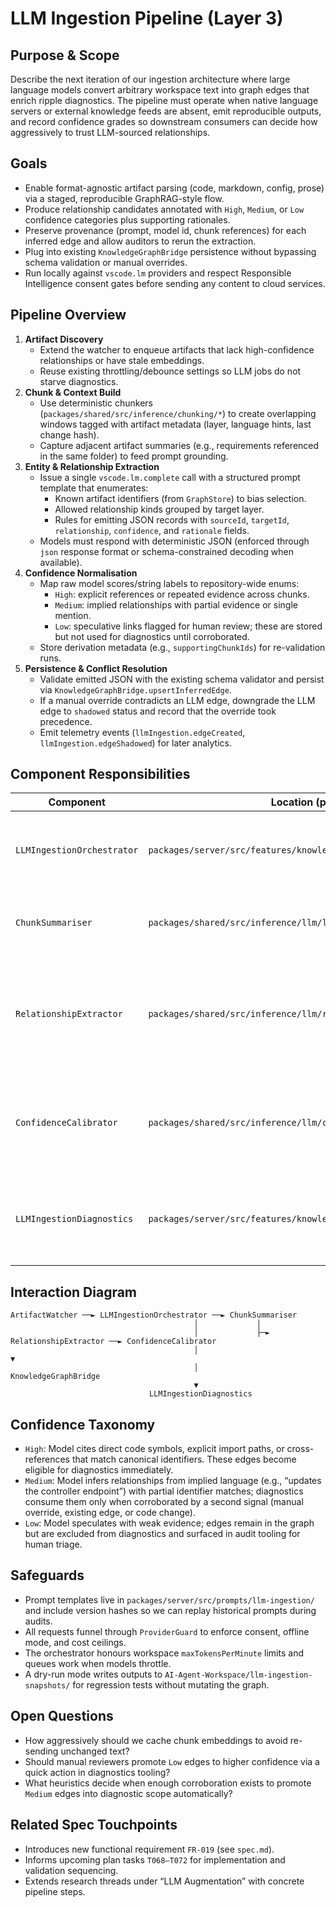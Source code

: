 # LLM Ingestion Pipeline (Layer 3)

## Purpose & Scope

Describe the next iteration of our ingestion architecture where large language models convert arbitrary workspace text into graph edges that enrich ripple diagnostics. The pipeline must operate when native language servers or external knowledge feeds are absent, emit reproducible outputs, and record confidence grades so downstream consumers can decide how aggressively to trust LLM-sourced relationships.

## Goals

- Enable format-agnostic artifact parsing (code, markdown, config, prose) via a staged, reproducible GraphRAG-style flow.
- Produce relationship candidates annotated with `High`, `Medium`, or `Low` confidence categories plus supporting rationales.
- Preserve provenance (prompt, model id, chunk references) for each inferred edge and allow auditors to rerun the extraction.
- Plug into existing `KnowledgeGraphBridge` persistence without bypassing schema validation or manual overrides.
- Run locally against `vscode.lm` providers and respect Responsible Intelligence consent gates before sending any content to cloud services.

## Pipeline Overview

1. **Artifact Discovery**
   - Extend the watcher to enqueue artifacts that lack high-confidence relationships or have stale embeddings.
   - Reuse existing throttling/debounce settings so LLM jobs do not starve diagnostics.
2. **Chunk & Context Build**
   - Use deterministic chunkers (`packages/shared/src/inference/chunking/*`) to create overlapping windows tagged with artifact metadata (layer, language hints, last change hash).
   - Capture adjacent artifact summaries (e.g., requirements referenced in the same folder) to feed prompt grounding.
3. **Entity & Relationship Extraction**
   - Issue a single `vscode.lm.complete` call with a structured prompt template that enumerates:
     - Known artifact identifiers (from `GraphStore`) to bias selection.
     - Allowed relationship kinds grouped by target layer.
     - Rules for emitting JSON records with `sourceId`, `targetId`, `relationship`, `confidence`, and `rationale` fields.
   - Models must respond with deterministic JSON (enforced through `json` response format or schema-constrained decoding when available).
4. **Confidence Normalisation**
   - Map raw model scores/string labels to repository-wide enums:
     - `High`: explicit references or repeated evidence across chunks.
     - `Medium`: implied relationships with partial evidence or single mention.
     - `Low`: speculative links flagged for human review; these are stored but not used for diagnostics until corroborated.
   - Store derivation metadata (e.g., `supportingChunkIds`) for re-validation runs.
5. **Persistence & Conflict Resolution**
   - Validate emitted JSON with the existing schema validator and persist via `KnowledgeGraphBridge.upsertInferredEdge`.
   - If a manual override contradicts an LLM edge, downgrade the LLM edge to `shadowed` status and record that the override took precedence.
   - Emit telemetry events (`llmIngestion.edgeCreated`, `llmIngestion.edgeShadowed`) for later analytics.

## Component Responsibilities

| Component | Location (planned) | Responsibility |
|-----------|-------------------|----------------|
| `LLMIngestionOrchestrator` | `packages/server/src/features/knowledge/llmIngestionOrchestrator.ts` | Coordinates batching, prompt assembly, and persistence hand-off. |
| `ChunkSummariser` | `packages/shared/src/inference/llm/llmChunker.ts` | Deterministically splits artifacts and tags chunks with metadata for prompts. |
| `RelationshipExtractor` | `packages/shared/src/inference/llm/relationshipExtractor.ts` | Wraps `vscode.lm` calls, enforces schema-constrained decoding, and translates raw outputs into internal DTOs. |
| `ConfidenceCalibrator` | `packages/shared/src/inference/llm/confidenceCalibrator.ts` | Maps model-supplied scores to `High/Medium/Low` and applies decay heuristics when evidence is thin. |
| `LLMIngestionDiagnostics` | `packages/server/src/features/knowledge/llmIngestionDiagnostics.ts` | Surfaces warnings when prompts fail, quotas are exhausted, or outputs violate schema. |

## Interaction Diagram

```
ArtifactWatcher ──► LLMIngestionOrchestrator ──► ChunkSummariser
                                         │             │
                                         │             ├─► RelationshipExtractor ──► ConfidenceCalibrator
                                         │                                        ▼
                                         │                               KnowledgeGraphBridge
                                         ▼
                               LLMIngestionDiagnostics
```

## Confidence Taxonomy

- `High`: Model cites direct code symbols, explicit import paths, or cross-references that match canonical identifiers. These edges become eligible for diagnostics immediately.
- `Medium`: Model infers relationships from implied language (e.g., “updates the controller endpoint”) with partial identifier matches; diagnostics consume them only when corroborated by a second signal (manual override, existing edge, or code change).
- `Low`: Model speculates with weak evidence; edges remain in the graph but are excluded from diagnostics and surfaced in audit tooling for human triage.

## Safeguards

- Prompt templates live in `packages/server/src/prompts/llm-ingestion/` and include version hashes so we can replay historical prompts during audits.
- All requests funnel through `ProviderGuard` to enforce consent, offline mode, and cost ceilings.
- The orchestrator honours workspace `maxTokensPerMinute` limits and queues work when models throttle.
- A dry-run mode writes outputs to `AI-Agent-Workspace/llm-ingestion-snapshots/` for regression tests without mutating the graph.

## Open Questions

- How aggressively should we cache chunk embeddings to avoid re-sending unchanged text?
- Should manual reviewers promote `Low` edges to higher confidence via a quick action in diagnostics tooling?
- What heuristics decide when enough corroboration exists to promote `Medium` edges into diagnostic scope automatically?

## Related Spec Touchpoints

- Introduces new functional requirement `FR-019` (see `spec.md`).
- Informs upcoming plan tasks `T068–T072` for implementation and validation sequencing.
- Extends research threads under “LLM Augmentation” with concrete pipeline steps.
